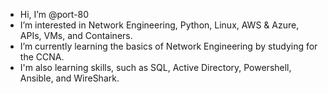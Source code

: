 - Hi, I’m @port-80
- I’m interested in Network Engineering, Python, Linux, AWS & Azure, APIs, VMs, and Containers.
- I’m currently learning the basics of Network Engineering by studying for the CCNA.
- I'm also learning skills, such as SQL, Active Directory, Powershell, Ansible, and WireShark.

<!---
port-80/port-80 is a ✨ special ✨ repository because its `README.md` (this file) appears on your GitHub profile.
You can click the Preview link to take a look at your changes.
--->
